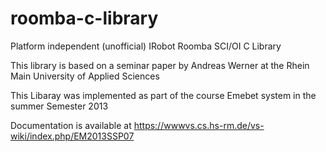 roomba-c-library
================

Platform independent (unofficial) IRobot Roomba SCI/OI C Library

This library is based on a seminar paper by Andreas Werner at the Rhein Main University of Applied Sciences

This Libaray was implemented as part of the course Emebet system in the summer Semester 2013

Documentation is available at https://wwwvs.cs.hs-rm.de/vs-wiki/index.php/EM2013SSP07
